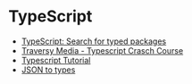 # TypeScript
- [TypeScript: Search for typed packages](https://www.typescriptlang.org/dt/search?search=)
- [Traversy Media - Typescript Crasch Course](https://youtu.be/BCg4U1FzODs)
- [Typescript Tutorial](https://www.youtube.com/playlist?list=PL4cUxeGkcC9gUgr39Q_yD6v-bSyMwKPUI)
- [JSON to types](https://quicktype.io/)